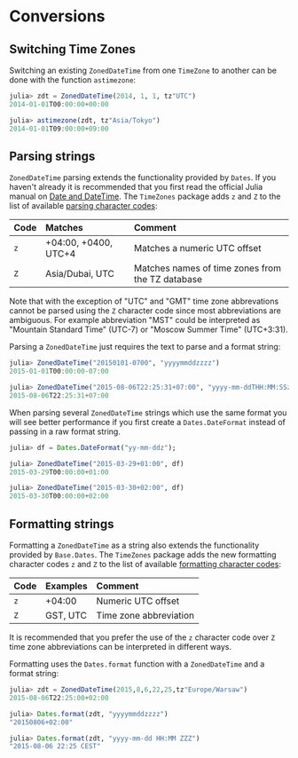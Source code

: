 # Conversions

## Switching Time Zones

Switching an existing `ZonedDateTime` from one `TimeZone` to another can be done with the function `astimezone`:

```julia
julia> zdt = ZonedDateTime(2014, 1, 1, tz"UTC")
2014-01-01T00:00:00+00:00

julia> astimezone(zdt, tz"Asia/Tokyo")
2014-01-01T09:00:00+09:00
```

## Parsing strings

`ZonedDateTime` parsing extends the functionality provided by `Dates`. If you haven't already it is recommended that you first read the official Julia manual on [Date and DateTime](https://docs.julialang.org/en/stable/manual/dates/#Constructors-1). The `TimeZones` package adds `z` and `Z` to the list of available [parsing character codes](https://docs.julialang.org/en/stable/stdlib/dates/#Base.Dates.DateFormat):

| Code | Matches              | Comment                                          |
|:-----|:---------------------|:-------------------------------------------------|
| `z`  | +04:00, +0400, UTC+4 | Matches a numeric UTC offset                     |
| `Z`  | Asia/Dubai, UTC      | Matches names of time zones from the TZ database |

Note that with the exception of "UTC" and "GMT" time zone abbrevations cannot be parsed using the `Z` character code since most abbreviations are ambiguous. For example abbreviation "MST" could be interpreted as "Mountain Standard Time" (UTC-7) or "Moscow Summer Time" (UTC+3:31).

Parsing a `ZonedDateTime` just requires the text to parse and a format string:

```julia
julia> ZonedDateTime("20150101-0700", "yyyymmddzzzz")
2015-01-01T00:00:00-07:00

julia> ZonedDateTime("2015-08-06T22:25:31+07:00", "yyyy-mm-ddTHH:MM:SSzzzz")
2015-08-06T22:25:31+07:00
```

When parsing several `ZonedDateTime` strings which use the same format you will see better performance if you first create a `Dates.DateFormat` instead of passing in a raw format string.

```julia
julia> df = Dates.DateFormat("yy-mm-ddz");

julia> ZonedDateTime("2015-03-29+01:00", df)
2015-03-29T00:00:00+01:00

julia> ZonedDateTime("2015-03-30+02:00", df)
2015-03-30T00:00:00+02:00
```

## Formatting strings

Formatting a `ZonedDateTime` as a string also extends the functionality provided by `Base.Dates`. The `TimeZones` package adds the new formatting character codes `z` and `Z` to the list of available [formatting character codes](https://docs.julialang.org/en/stable/stdlib/dates/#Base.Dates.format-Tuple{Base.Dates.TimeType,AbstractString}):

| Code | Examples             | Comment                                          |
|:-----|:---------------------|:-------------------------------------------------|
| `z`  | +04:00               | Numeric UTC offset                               |
| `Z`  | GST, UTC             | Time zone abbreviation                           |

It is recommended that you prefer the use of the `z` character code over `Z` time zone abbreviations can be interpreted in different ways.

Formatting uses the `Dates.format` function with a `ZonedDateTime` and a format string:

```julia
julia> zdt = ZonedDateTime(2015,8,6,22,25,tz"Europe/Warsaw")
2015-08-06T22:25:00+02:00

julia> Dates.format(zdt, "yyyymmddzzzz")
"20150806+02:00"

julia> Dates.format(zdt, "yyyy-mm-dd HH:MM ZZZ")
"2015-08-06 22:25 CEST"
```
